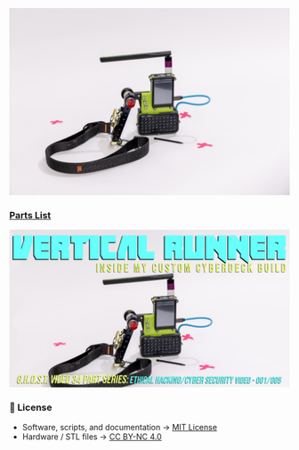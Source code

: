 ![Vertical Runner](https://raw.githubusercontent.com/l3ssth4nz3r0k00L/vertical-runner/main/media/VERTICAL%20RUNNER%20HERO.png)

### [Parts List](docs/PARTS.md)

[![Watch the Video](media/VERTICAL%20RUNNER_THUMBNAIL_V02.jpg)](https://youtu.be/4KMmvdXOdMg?si=A4kVkTU88de121oV)

### 📜 License

- Software, scripts, and documentation → [MIT License](LICENSE)  
- Hardware / STL files → [CC BY-NC 4.0](LICENSE-HARDWARE)
